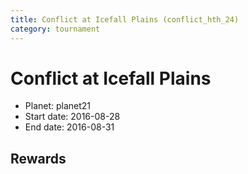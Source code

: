 ```yaml
---
title: Conflict at Icefall Plains (conflict_hth_24)
category: tournament
---
```

# Conflict at Icefall Plains

  * Planet: planet21
  * Start date: 2016-08-28
  * End date: 2016-08-31

## Rewards

